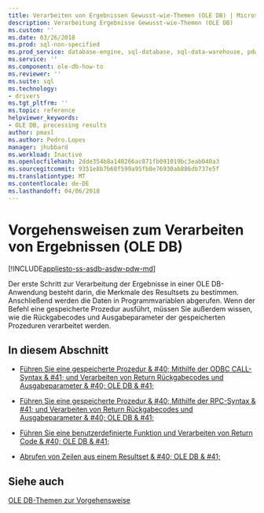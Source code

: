 ```yaml
---
title: Verarbeiten von Ergebnissen Gewusst-wie-Themen (OLE DB) | Microsoft Docs
description: Verarbeitung Ergebnisse Gewusst-wie-Themen (OLE DB)
ms.custom: ''
ms.date: 03/26/2018
ms.prod: sql-non-specified
ms.prod_service: database-engine, sql-database, sql-data-warehouse, pdw
ms.service: ''
ms.component: ole-db-how-to
ms.reviewer: ''
ms.suite: sql
ms.technology:
- drivers
ms.tgt_pltfrm: ''
ms.topic: reference
helpviewer_keywords:
- OLE DB, processing results
author: pmasl
ms.author: Pedro.Lopes
manager: jhubbard
ms.workload: Inactive
ms.openlocfilehash: 2dde354b8a148266ac871fb091019bc3eab040a3
ms.sourcegitcommit: 9351e8b7b68f599a95fb8e76930ab886db737e5f
ms.translationtype: MT
ms.contentlocale: de-DE
ms.lasthandoff: 04/06/2018
---
```

# <a name="processing-results-how-to-topics-ole-db"></a>Vorgehensweisen zum Verarbeiten von Ergebnissen (OLE DB)
[!INCLUDE[appliesto-ss-asdb-asdw-pdw-md](../../../../includes/appliesto-ss-asdb-asdw-pdw-md.md)]

  Der erste Schritt zur Verarbeitung der Ergebnisse in einer OLE DB-Anwendung besteht darin, die Merkmale des Resultsets zu bestimmen. Anschließend werden die Daten in Programmvariablen abgerufen. Wenn der Befehl eine gespeicherte Prozedur ausführt, müssen Sie außerdem wissen, wie die Rückgabecodes und Ausgabeparameter der gespeicherten Prozeduren verarbeitet werden.  
  
## <a name="in-this-section"></a>In diesem Abschnitt  
  
-   [Führen Sie eine gespeicherte Prozedur & #40; Mithilfe der ODBC CALL-Syntax & #41; und Verarbeiten von Return Rückgabecodes und Ausgabeparameter & #40; OLE DB & #41;](../../../oledb/ole-db-how-to/results/execute-stored-procedure-with-odbc-call-and-process-output.md)  
  
-   [Führen Sie eine gespeicherte Prozedur & #40; Mithilfe der RPC-Syntax & #41; und Verarbeiten von Return Rückgabecodes und Ausgabeparameter & #40; OLE DB & #41;](../../../oledb/ole-db-how-to/results/execute-stored-procedure-with-rpc-and-process-output.md)  
  
-   [Führen Sie eine benutzerdefinierte Funktion und Verarbeiten von Return Code & #40; OLE DB & #41;](../../../oledb/ole-db-how-to/results/execute-a-user-defined-function-and-process-return-code-ole-db.md)  
  
-   [Abrufen von Zeilen aus einem Resultset & #40; OLE DB & #41;](../../../oledb/ole-db-how-to/results/fetch-rows-from-a-result-set-ole-db.md)  
  
## <a name="see-also"></a>Siehe auch  
 [OLE DB-Themen zur Vorgehensweise](../../../oledb/ole-db-how-to/ole-db-how-to-topics.md)  
  
  
